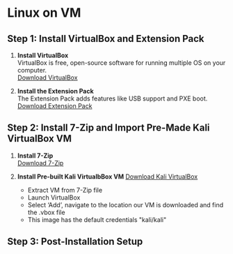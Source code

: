 # Linux on VM

## Step 1: Install VirtualBox and Extension Pack

1. **Install VirtualBox**  
   VirtualBox is free, open-source software for running multiple OS on your computer.  
   [Download VirtualBox](https://www.oracle.com/virtualization/virtualbox/)

2. **Install the Extension Pack**  
   The Extension Pack adds features like USB support and PXE boot.  
   [Download Extension Pack](https://www.oracle.com/virtualization/virtualbox/)

## Step 2: Install 7-Zip and Import Pre-Made Kali VirtualBox VM

1. **Install 7-Zip**  
   [Download 7-Zip](https://www.7-zip.org/)

2. **Install Pre-built Kali VirtualbBox VM**
   [Download Kali VirtualBox](https://www.kali.org/get-kali/#kali-virtual-machines)
   - Extract VM from 7-Zip file
   -  Launch VirtualBox
   - Select ‘Add’, navigate to the location our VM is downloaded and find the .vbox file
   - This image has the default credentials "kali/kali"

## Step 3: Post-Installation Setup

```bash
